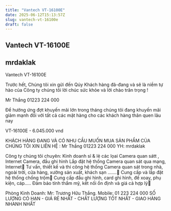```yaml
---
title: "Vantech VT-16100E"
date: 2025-06-12T15:13:57Z
slug: vantech-vt-16100e
draft: false
---
```


## Vantech VT-16100E

## mrdaklak

Vantech VT-16100E 


Trước hết, Chúng tôi xin gửi đến Qúy Khách hàng đã-đang và sẽ là niềm tự hào của Công ty chúng tôi lời chúc sức khỏe và lời chào trân trọng !


Mr Thắng 01223 224 000


Để hưởng ứng đợt khuyến mãi lớn trong tháng chúng tôi đang khuyến mãi giảm mạnh đối với tất cả các mặt hàng cho các khách hàng thân quen lâu nay


VT-16100E - 6.045.000 vnd

 
KHÁCH HÀNG ĐANG VÀ CÓ NHU CẦU MUỐN MUA SẢN PHẨM CỦA CHÚNG TÔI XIN LIÊN HỆ :
Mr Thắng 01223 224 000
YH: mrdaklak


Công ty chúng tôi chuyên:
Kinh doanh sỉ & lẻ các lọai Camera quan sátt , Internet Camera, đầu ghi hình 
Lắp đặt hệ thống Camera quan sát qua mạng, Internet
Tư vấn, thiết kế và thi công hệ thống Camera quan sát trong nhà, ngoài trời, cửa hàng, xưởng sản xuất, khách sạn …….
Cung cấp và lắp đặt hệ thống chống trộm
Cung cấp đầu ghi hình, card ghi hình, đế xoay, phụ kiện, cáp.....
Đảm bảo tính thẩm mỹ, kết nối ổn định và giá cả hợp lý

Phòng Kinh Doanh:
Mr: Trương Hữu Thắng.
Mobile: 01 223 224 000
SỐ LƯỢNG CÓ HẠN - GIÁ RẺ NHẤT - CHẤT LƯỢNG TỐT NHẤT - GIAO HÀNG NHANH NHẤT​